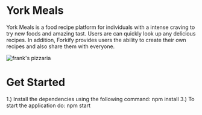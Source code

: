 # York Meals
York Meals is a food recipe platform for individuals with a intense craving to try new foods and amazing tast. Users are can quickly look up any delicious recipes. In addition, Forkify provides users the ability to create their own recipes and also share them with everyone.

![frank's pizzaria](https://github.com/franxX123/Forkify/assets/38338252/56630a6d-0530-4109-963f-0503d70e9353)


# Get Started
1.) Install the dependencies using the following command: npm install
3.) To start the application do: npm start
